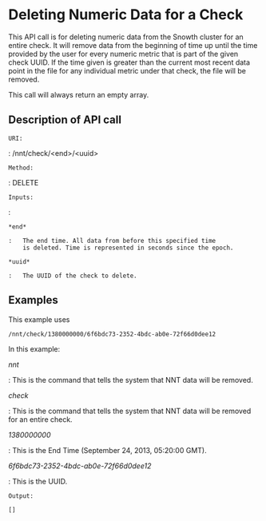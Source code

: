 Deleting Numeric Data for a Check
=================================

This API call is for deleting numeric data from the Snowth cluster for
an entire check. It will remove data from the beginning of time up until
the time provided by the user for every numeric metric that is part of
the given check UUID. If the time given is greater than the current most
recent data point in the file for any individual metric under that
check, the file will be removed.

This call will always return an empty array.

Description of API call
-----------------------

`URI:`

:   /nnt/check/&lt;end&gt;/&lt;uuid&gt;

`Method:`

:   DELETE

`Inputs:`

:   

    *end*

    :   The end time. All data from before this specified time
        is deleted. Time is represented in seconds since the epoch.

    *uuid*

    :   The UUID of the check to delete.

Examples
--------

This example uses

    /nnt/check/1380000000/6f6bdc73-2352-4bdc-ab0e-72f66d0dee12

In this example:

*nnt*

:   This is the command that tells the system that NNT data will
    be removed.

*check*

:   This is the command that tells the system that NNT data will be
    removed for an entire check.

*1380000000*

:   This is the End Time (September 24, 2013, 05:20:00 GMT).

*6f6bdc73-2352-4bdc-ab0e-72f66d0dee12*

:   This is the UUID.

`Output:`

    []
